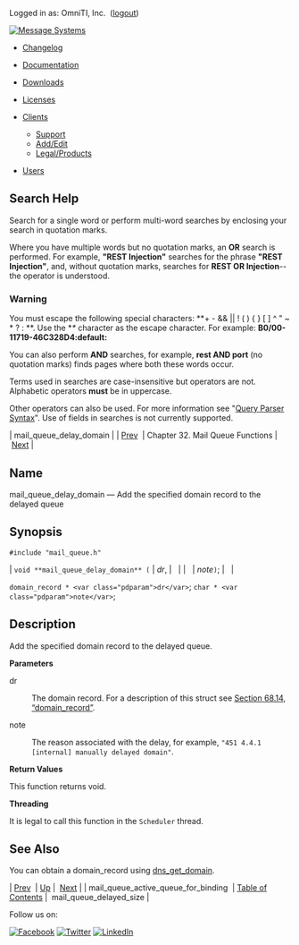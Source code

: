 Logged in as: OmniTI, Inc.  ([logout](https://support.messagesystems.com/logout.php))

[![Message Systems](https://support.messagesystems.com/images/ms-white205.png)](https://support.messagesystems.com/start.php) 

*   [Changelog](https://support.messagesystems.com/start.php?show=changelog)
*   [Documentation](https://support.messagesystems.com/docs/)
*   [Downloads](https://support.messagesystems.com/start.php)

*   [Licenses](https://support.messagesystems.com/license_summary.php)
*   <a href="">Clients</a>
    *   [Support](https://support.messagesystems.com/cs.php)
    *   [Add/Edit](https://support.messagesystems.com/edit_client.php)
    *   [Legal/Products](https://support.messagesystems.com/edit_products.php)
*   [Users](https://support.messagesystems.com/edit_customer.php)

## Search Help

Search for a single word or perform multi-word searches by enclosing your search in quotation marks.

Where you have multiple words but no quotation marks, an **OR** search is performed. For example, **"REST Injection"** searches for the phrase **"REST Injection"**, and, without quotation marks, searches for **REST OR Injection**--the operator is understood.

### Warning

You must escape the following special characters: **+ - && || ! ( ) { } [ ] ^ " ~ * ? : \**. Use the **\** character as the escape character. For example: **B0/00-11719-46C328D4\:default\:**

You can also perform **AND** searches, for example, **rest AND port** (no quotation marks) finds pages where both these words occur.

Terms used in searches are case-insensitive but operators are not. Alphabetic operators **must** be in uppercase.

Other operators can also be used. For more information see "[Query Parser Syntax](https://lucene.apache.org/core/old_versioned_docs/versions/3_0_0/queryparsersyntax.html)". Use of fields in searches is not currently supported.

| mail_queue_delay_domain |
| [Prev](apis.mail_queue_active_queue_for_binding.php)  | Chapter 32. Mail Queue Functions |  [Next](apis.mail_queue_delayed_size.php) |

<a name="apis.mail_queue_delay_domain"></a>
## Name

mail_queue_delay_domain — Add the specified domain record to the delayed queue

## Synopsis

`#include "mail_queue.h"`

| `void **mail_queue_delay_domain** (` | <var class="pdparam">dr</var>, |   |
|   | <var class="pdparam">note</var>`)`; |   |

`domain_record * <var class="pdparam">dr</var>`;
`char * <var class="pdparam">note</var>`;<a name="idp27075664"></a>
## Description

Add the specified domain record to the delayed queue.

**Parameters**

<dl class="variablelist">

<dt>dr</dt>

<dd>

The domain record. For a description of this struct see [Section 68.14, “domain_record”](structs.domain_record.php "68.14. domain_record").

</dd>

<dt>note</dt>

<dd>

The reason associated with the delay, for example, `"451 4.4.1 [internal] manually delayed domain"`.

</dd>

</dl>

**Return Values**

This function returns void.

**Threading**

It is legal to call this function in the `Scheduler` thread.

<a name="idp27085344"></a>
## See Also

You can obtain a domain_record using [dns_get_domain](apis.dns_get_domain.php "dns_get_domain").

| [Prev](apis.mail_queue_active_queue_for_binding.php)  | [Up](mailq.php) |  [Next](apis.mail_queue_delayed_size.php) |
| mail_queue_active_queue_for_binding  | [Table of Contents](index.php) |  mail_queue_delayed_size |

Follow us on:

[![Facebook](https://support.messagesystems.com/images/icon-facebook.png)](http://www.facebook.com/messagesystems) [![Twitter](https://support.messagesystems.com/images/icon-twitter.png)](http://twitter.com/#!/MessageSystems) [![LinkedIn](https://support.messagesystems.com/images/icon-linkedin.png)](http://www.linkedin.com/company/message-systems)
